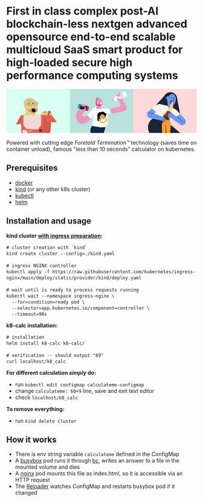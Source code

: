 # First in class complex post-AI blockchain-less nextgen advanced opensource end-to-end scalable multicloud SaaS smart product for high-loaded secure high performance computing systems

![globohomo art style](pic/header.png)

Powered with cutting edge *Foretold Termination™* technology (saves time on container unload), famous "less than 10 seconds" calculator on kubernetes.


## Prerequisites

+ [docker](https://docs.docker.com/engine/install/ubuntu/)
+ [kind](https://kind.sigs.k8s.io/docs/user/quick-start/#installation) (or any other k8s cluster)
+ [kubectl](https://kubernetes.io/docs/tasks/tools/)
+ [helm](https://helm.sh/docs/intro/install/)


## Installation and usage

**kind cluster [with ingress preparation](https://kind.sigs.k8s.io/docs/user/ingress/#using-ingress):**
```
# cluster creation with `kind`
kind create cluster --config=./kind.yaml

# ingress NGINX controller
kubectl apply -f https://raw.githubusercontent.com/kubernetes/ingress-nginx/main/deploy/static/provider/kind/deploy.yaml

# wait until is ready to process requests running
kubectl wait --namespace ingress-nginx \
  --for=condition=ready pod \
  --selector=app.kubernetes.io/component=controller \
  --timeout=90s
```

**k8-calc installation:**
```
# installation
helm install k8-calc k8-calc/

# verification -- should output "69"
curl localhost/k8_calc
```

**For different calculation *simply* do:**
+ run `kubectl edit configmap calculateme-configmap`
+ change `calculateme: 60+9` line, save and exit text editor
+ check `localhost/k8_calc`

**To remove everything:**
+ run `kind delete cluster`


## How it works

- There is env string variable `calculateme` defined in the ConfigMap
- A [busybox](https://busybox.net/) pod runs it through [bc](https://www.gnu.org/software/bc/), writes an answer to a file in the mounted volume and dies
- A [nginx](https://www.nginx.com/) pod mounts this file as index.html, so it is accessible via an HTTP request
- The [Reloader](https://github.com/stakater/Reloader) watches ConfigMap and restarts busybox pod if it changed

